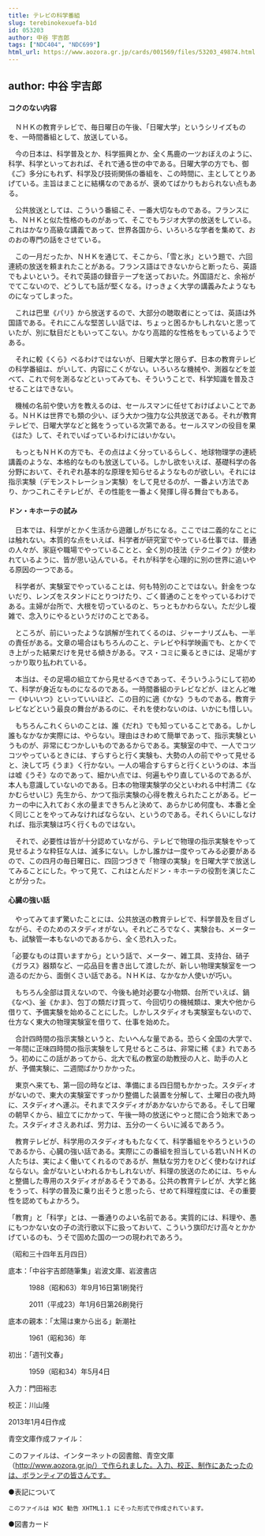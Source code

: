 ```yaml
---
title: テレビの科学番組
slug: terebinokexuefa-b1d
id: 053203
author: 中谷 宇吉郎
tags: ["NDC404", "NDC699"]
html_url: https://www.aozora.gr.jp/cards/001569/files/53203_49874.html
---
```


## author: 中谷 宇吉郎

#### コクのない内容
　ＮＨＫの教育テレビで、毎日曜日の午後、「日曜大学」というシリイズものを、一時間番組として、放送している。

　今の日本は、科学普及とか、科学振興とか、全く馬鹿の一ツおぼえのように、科学、科学といっておれば、それで通る世の中である。日曜大学の方でも、御《ご》多分にもれず、科学及び技術関係の番組を、この時間に、主としてとりあげている。主旨はまことに結構なのであるが、褒めてばかりもおられない点もある。

　公共放送としては、こういう番組こそ、一番大切なものである。フランスにも、ＮＨＫと似た性格のものがあって、そこでもラジオ大学の放送をしている。これはかなり高級な講義であって、世界各国から、いろいろな学者を集めて、おのおの専門の話をさせている。

　この一月だったか、ＮＨＫを通じて、そこから、「雪と氷」という題で、六回連続の放送を頼まれたことがある。フランス語はできないからと断ったら、英語でもよいという。それで英語の録音テープを送っておいた。外国語だと、余裕がでてこないので、どうしても話が堅くなる。けっきょく大学の講義みたようなものになってしまった。

　これは巴里《パリ》から放送するので、大部分の聴取者にとっては、英語は外国語である。それにこんな堅苦しい話では、ちょっと困るかもしれないと思っていたが、別に駄目だともいってこない。かなり高踏的な性格をもっているようである。

　それに較《くら》べるわけではないが、日曜大学と限らず、日本の教育テレビの科学番組は、がいして、内容にこくがない。いろいろな機械や、測器などを並べて、これで何を測るなどといってみても、そういうことで、科学知識を普及させることはできない。

　機械の名前や使い方を教えるのは、セールスマンに任せておけばよいことである。ＮＨＫは世界でも類の少い、ぼう大かつ強力な公共放送である。それが教育テレビで、日曜大学などと銘をうっている次第である。セールスマンの役目を果《はた》して、それでいばっているわけにはいかない。

　もっともＮＨＫの方でも、その点はよく分っているらしく、地球物理学の連続講義のような、本格的なものも放送している。しかし欲をいえば、基礎科学の各分野において、それぞれ基本的な原理を知らせるようなものが欲しい。それには指示実験（デモンストレーション実験）をして見せるのが、一番よい方法であり、かつこれこそテレビが、その性能を一番よく発揮し得る舞台でもある。

#### ドン・キホーテの試み
　日本では、科学がとかく生活から遊離しがちになる。ここでは二義的なことには触れない。本質的な点をいえば、科学者が研究室でやっている仕事では、普通の人々が、家庭や職場でやっていることと、全く別の技法《テクニイク》が使われているように、皆が思い込んでいる。それが科学を心理的に別の世界に追いやる原因の一つである。

　科学者が、実験室でやっていることは、何も特別のことではない。針金をつないだり、レンズをスタンドにとりつけたり、ごく普通のことをやっているわけである。主婦が台所で、大根を切っているのと、ちっともかわらない。ただ少し複雑で、念入りにやるというだけのことである。

　ところが、前にいったような誤解が生れてくるのは、ジャーナリズムも、一半の責任がある。文章の場合はもちろんのこと、テレビや科学映画でも、とかくでき上がった結果だけを見せる傾きがある。マス・コミに乗るときには、足場がすっかり取り払われている。

　本当は、その足場の組立てから見せるべきであって、そういうふうにして初めて、科学が身近なものになるのである。一時間番組のテレビなどが、ほとんど唯一《ゆいいつ》といっていいほど、この目的に適《かな》うものである。教育テレビなどという最良の舞台があるのに、それを使わないのは、いかにも惜しい。

　もちろんこれくらいのことは、誰《だれ》でも知っていることである。しかし誰もなかなか実際には、やらない。理由はきわめて簡単であって、指示実験というものが、非常にむつかしいものであるからである。実験室の中で、一人でコツコツやっているときには、すらすらと行く実験も、大勢の人の前でやって見せると、決して巧《うま》く行かない。一人の場合すらすらと行くというのは、本当は嘘《うそ》なのであって、細かい点では、何遍もやり直しているのであるが、本人も意識していないのである。日本の物理実験学の父といわれる中村清二《なかむらせいじ》先生から、かつて指示実験の心得を教えられたことがある。ビーカーの中に入れておく水の量まできちんと決めて、あらかじめ何度も、本番と全く同じことをやってみなければならない、というのである。それくらいにしなければ、指示実験は巧く行くものではない。

　それで、必要性は皆が十分認めていながら、テレビで物理の指示実験をやって見せるような粋狂な人は、滅多にない。しかし誰かは一度やってみる必要があるので、この四月の毎日曜日に、四回つづきで「物理の実験」を日曜大学で放送してみることにした。やって見て、これはとんだドン・キホーテの役割を演じたことが分った。

#### 心臓の強い話
　やってみてまず驚いたことには、公共放送の教育テレビで、科学普及を目ざしながら、そのためのスタディオがない。それどころでなく、実験台も、メーターも、試験管一本もないのであるから、全く恐れ入った。

「必要なものは買いますから」という話で、メーター、雑工具、支持台、硝子《ガラス》器類など、一応品目を書き出して渡したが、新しい物理実験室を一つ造るのだから、面倒くさい話である。ＮＨＫは、なかなか人使いが巧い。

　もちろん全部は買えないので、今後も絶対必要な小物類、台所でいえば、鍋《なべ》、釜《かま》、包丁の類だけ買って、今回切りの機械類は、東大や他から借りて、予備実験を始めることにした。しかしスタディオも実験室もないので、仕方なく東大の物理実験室を借りて、仕事を始めた。

　合計四時間の指示実験というと、たいへんな量である。恐らく全国の大学で、一年間に正味四時間の指示実験をして見せるところは、非常に稀《ま》れであろう。初めにこの話があってから、北大で私の教室の助教授の人と、助手の人とが、予備実験に、二週間ばかりかかった。

　東京へ来ても、第一回の時などは、準備にまる四日間もかかった。スタディオがないので、東大の実験室ですっかり整備した装置を分解して、土曜日の夜九時に、スタディオへ運ぶ。それまでスタディオがあかないからである。そして日曜の朝早くから、組立てにかかって、午後一時の放送にやっと間に合う始末であった。スタディオさえあれば、労力は、五分の一くらいに減るであろう。

　教育テレビが、科学用のスタディオももたなくて、科学番組をやろうというのであるから、心臓の強い話である。実際にこの番組を担当している若いＮＨＫの人たちは、実によく働いてくれるのであるが、無駄な労力をひどく使わなければならない。金がないといわれるかもしれないが、料理の放送のためには、ちゃんと整備した専用のスタディオがあるそうである。公共の教育テレビが、大学と銘をうって、科学の普及に乗り出そうと思ったら、せめて料理程度には、その重要性を認めてもよかろう。

「教育」と「科学」とは、一番通りのよい名前である。実質的には、料理や、愚にもつかない女の子の流行歌以下に扱っておいて、こういう旗印だけ高々とかかげているのも、うそで固めた国の一つの現われであろう。

（昭和三十四年五月四日）













底本：「中谷宇吉郎随筆集」岩波文庫、岩波書店

　　　1988（昭和63）年9月16日第1刷発行

　　　2011（平成23）年1月6日第26刷発行

底本の親本：「太陽は東から出る」新潮社

　　　1961（昭和36）年

初出：「週刊文春」

　　　1959（昭和34）年5月4日

入力：門田裕志

校正：川山隆

2013年1月4日作成

青空文庫作成ファイル：

このファイルは、インターネットの図書館、青空文庫（http://www.aozora.gr.jp/）で作られました。入力、校正、制作にあたったのは、ボランティアの皆さんです。











●表記について


	このファイルは W3C 勧告 XHTML1.1 にそった形式で作成されています。







●図書カード